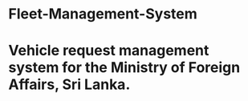 # Fleet-Management-System
# Vehicle request management system for the Ministry of Foreign Affairs, Sri Lanka.